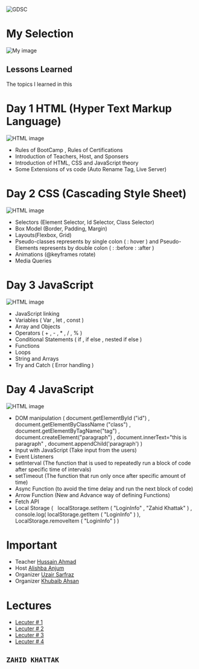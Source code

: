 ![GDSC](https://res.cloudinary.com/startup-grind/image/upload/dpr_2.0,fl_sanitize/v1/gcs/platform-data-dsc/contentbuilder/logo_dark_stacked_5giak2X.svg)

# My Selection

![My image](https://media.licdn.com/dms/image/D4D22AQE22o4rmiZTRQ/feedshare-shrink_800/0/1711120106077?e=1714003200&v=beta&t=KTKbOn-smGRMxejwq0xunuAtq7nlBhNikEhNm1gxwB8)

## Lessons Learned

The topics I learned in this

# Day 1 HTML (Hyper Text Markup Language)

![HTML image](https://img.icons8.com/?size=256&id=20909&format=png)

- Rules of BootCamp , Rules of Certifications
- Introduction of Teachers, Host, and Sponsers
- Introduction of HTML, CSS and JavaScript theory
- Some Extensions of vs code (Auto Rename Tag, Live Server)

# Day 2 CSS (Cascading Style Sheet)

![HTML image](https://img.icons8.com/?size=256&id=g1UMGWyT4yZa&format=png)

- Selectors (Element Selector, Id Selector, Class Selector)
- Box Model (Border, Padding, Margin)
- Layouts(Flexbox, Grid)
- Pseudo-classes represents by single colon ( : hover ) and Pseudo-Elements represents by double colon ( : :before : :after )
- Animations (@keyframes rotate)
- Media Queries

# Day 3 JavaScript

![HTML image](https://img.icons8.com/?size=256&id=108784&format=png)

- JavaScript linking
- Variables ( Var , let , const )
- Array and Objects
- Operators ( + , - , \* , / , % )
- Conditional Statements ( if , if else , nested if else )
- Functions
- Loops
- String and Arrays
- Try and Catch ( Error handling )

# Day 4 JavaScript

![HTML image](https://img.icons8.com/?size=256&id=108784&format=png)

- DOM manipulation ( document.getElementById ("id") , document.getElementByClassName ("class") , document.getElementByTagName("tag") , document.createElement("paragraph") , document.innerText="this is paragraph" , document.appendChild('paragraph') )
- Input with JavaScript (Take input from the users)
- Event Listeners
- setInterval (The function that is used to repeatedly run a block of code after specific time of intervals)
- setTimeout (The function that run only once after specific amount of time)
- Async Function (to avoid the time delay and run the next block of code)
- Arrow Function (New and Advance way of defining Functions)
- Fetch API
- Local Storage ( &nbsp; localStorage.setItem ( "LoginInfo" , "Zahid Khattak" ) , console.log( localStorage.getItem ( "LoginInfo" ) ), LocalStorage.removeItem ( "LoginInfo" ) )

# Important

- Teacher [Hussain Ahmad](https://www.linkedin.com/in/hussnain-ahmad/)
- Host [Alishba Anjum](https://www.linkedin.com/in/alishba-anjum-8ba06a28b/)
- Organizer [Uzair Sarfraz](https://www.linkedin.com/in/uzair-sarfraz/)
- Organizer [Khubaib Ahsan](https://www.linkedin.com/in/khubaib-ahsan-39a160264/)

# Lectures

- [Lecuter # 1](https://www.youtube.com/watch?v=Ld6GQwWJ0OE&t=930s&ab_channel=TheProfessorUzair)
- [Lecuter # 2](https://www.youtube.com/watch?v=8kAFodFdBHs&t=373s&ab_channel=TheProfessorUzair)
- [Lecuter # 3](https://www.youtube.com/watch?v=wBLNmWaPsto&t=4298s&ab_channel=TheProfessorUzair)
- [Lecuter # 4](https://www.youtube.com/watch?v=L-Bn_Fvjqvs&t=15s&ab_channel=TheProfessorUzair)

## **`ZAHID KHATTAK`**
